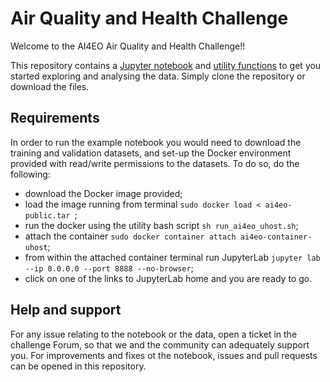 # Air Quality and Health Challenge

Welcome to the AI4EO Air Quality and Health Challenge!! 

This repository contains a [Jupyter notebook](starter-pack.ipynb) and [utility functions](utils.py) to get you started exploring and analysing the data. Simply clone the repository or download the files.

## Requirements

In order to run the example notebook you would need to download the training and validation datasets, and set-up the Docker environment provided with read/write permissions to the datasets. To do so, do the following:

 * download the Docker image provided;
 * load the image running from terminal `sudo docker load < ai4eo-public.tar `;
 * run the docker using the utility bash script `sh run_ai4eo_uhost.sh`;
 * attach the container `sudo docker container attach ai4eo-container-uhost`;
 * from within the attached container terminal run JupyterLab `jupyter lab --ip 0.0.0.0 --port 8888 --no-browser`;
 * click on one of the links to JupyterLab home and you are ready to go. 
 
## Help and support

For any issue relating to the notebook or the data, open a ticket in the challenge Forum, so that we and the community can adequately support you. For improvements and fixes ot the notebook, issues and pull requests can be opened in this repository.
 
